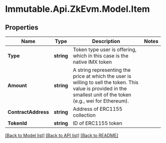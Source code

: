 # Immutable.Api.ZkEvm.Model.Item

## Properties

Name | Type | Description | Notes
------------ | ------------- | ------------- | -------------
**Type** | **string** | Token type user is offering, which in this case is the native IMX token | 
**Amount** | **string** | A string representing the price at which the user is willing to sell the token. This value is provided in the smallest unit of the token (e.g., wei for Ethereum). | 
**ContractAddress** | **string** | Address of ERC1155 collection | 
**TokenId** | **string** | ID of ERC1155 token | 

[[Back to Model list]](../README.md#documentation-for-models) [[Back to API list]](../README.md#documentation-for-api-endpoints) [[Back to README]](../README.md)

